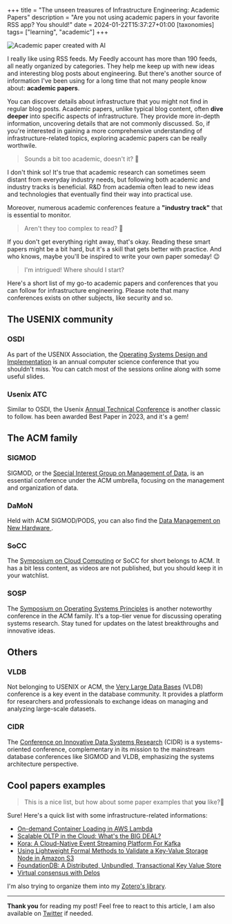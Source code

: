 +++
title = "The unseen treasures of Infrastructure Engineering: Academic Papers"
description = "Are you not using academic papers in your favorite RSS app? You should!"
date = 2024-01-22T15:37:27+01:00
[taxonomies]
tags= ["learning", "academic"]
+++

![Academic paper created with AI](/images/papers.png)

I really like using RSS feeds. My Feedly account has more than 190 feeds, all neatly organized by categories. They help me keep up with new ideas and interesting blog posts about engineering. But there's another source of information I've been using for a long time that not many people know about: **academic papers**.

You can discover details about infrastructure that you might not find in regular blog posts. Academic papers, unlike typical blog content, often **dive deeper** into specific aspects of infrastructure. They provide more in-depth information, uncovering details that are not commonly discussed. So, if you're interested in gaining a more comprehensive understanding of infrastructure-related topics, exploring academic papers can be really worthwile.

> Sounds a bit too academic, doesn't it? 🤔

I don't think so!  It's true that academic research can sometimes seem distant from everyday industry needs, but following both academic and industry tracks is beneficial. R&D from academia often lead to new ideas and technologies that eventually find their way into practical use.

Moreover, numerous academic conferences feature a **"industry track"** that is essential to monitor.

> Aren't they too complex to read? 🤔

If you don't get everything right away, that's okay. Reading these smart papers might be a bit hard, but it's a skill that gets better with practice. And who knows, maybe you'll be inspired to write your own paper someday! 😉

> I'm intrigued! Where should I start?

Here's a short list of my go-to academic papers and conferences that you can follow for infrastructure engineering. Please note that many conferences exists on other subjects, like security and so.

## The USENIX community

### OSDI

As part of the USENIX Association, the [Operating Systems Design and Implementation](https://www.usenix.org/conferences) is an annual computer science conference that you shouldn't miss. You can catch most of the sessions online along with some useful slides.

### Usenix ATC

Similar to OSDI, the Usenix [Annual Technical Conference](https://www.usenix.org/conferences) is another classic to follow.  has been awarded Best Paper in 2023, and it's a gem!

## The ACM family

### SIGMOD

SIGMOD, or the [Special Interest Group on Management of Data](https://sigmod.org/), is an essential conference under the ACM umbrella, focusing on the management and organization of data.

### DaMoN

Held with ACM SIGMOD/PODS, you can also find the [Data Management on New Hardware ](https://damon-db.org/).

### SoCC

The [Symposium on Cloud Computing](https://acmsocc.org/2023/) or SoCC for short belongs to ACM. It has a bit less content, as videos are not published, but you should keep it in your watchlist.

### SOSP

The [Symposium on Operating Systems Principles](http://sosp.org/) is another noteworthy conference in the ACM family. It's a top-tier venue for discussing operating systems research. Stay tuned for updates on the latest breakthroughs and innovative ideas.
## Others

### VLDB

Not belonging to USENIX or ACM, the [Very Large Data Bases](https://vldb.org/) (VLDB) conference is a key event in the database community. It provides a platform for researchers and professionals to exchange ideas on managing and analyzing large-scale datasets.

### CIDR

The [Conference on Innovative Data Systems Research](https://www.cidrdb.org) (CIDR) is a systems-oriented conference, complementary in its mission to the mainstream database conferences like SIGMOD and VLDB, emphasizing the systems architecture perspective.

## Cool papers examples

> This is a nice list, but how about some paper examples that **you** like?🤔

Sure! Here's a quick list with some infrastructure-related informations:

* [On-demand Container Loading in AWS Lambda](https://www.usenix.org/conference/atc23/presentation/brooker)
* [Scalable OLTP in the Cloud: What's the BIG DEAL?](https://www.cidrdb.org/cidr2024/papers/p63-helland.pdf)
* [Kora: A Cloud-Native Event Streaming Platform For Kafka](https://www.confluent.io/blog/cloud-native-kafka-kora-vldb-award/)
* [Using Lightweight Formal Methods to Validate a Key-Value Storage Node in Amazon S3](https://www.youtube.com/watch?v=YdxvOPenjWI)
* [FoundationDB: A Distributed, Unbundled, Transactional Key Value Store](https://www.foundationdb.org/blog/fdb-paper/)
* [Virtual consensus with Delos](https://www.usenix.org/conference/osdi20/presentation/balakrishnan)

I'm also trying to organize them into my [Zotero's library](https://www.zotero.org/pierre.zemb/library).

---

**Thank you** for reading my post! Feel free to react to this article, I am also available on [Twitter](https://twitter.com/PierreZ) if needed.
